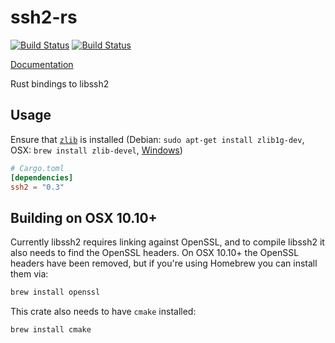 # ssh2-rs

[![Build Status](https://travis-ci.org/alexcrichton/ssh2-rs.svg?branch=master)](https://travis-ci.org/alexcrichton/ssh2-rs)
[![Build Status](https://ci.appveyor.com/api/projects/status/dwc9c26tfdpg52on?svg=true)](https://ci.appveyor.com/project/alexcrichton/ssh2-rs)

[Documentation](https://docs.rs/ssh2)

Rust bindings to libssh2

## Usage

Ensure that [`zlib`](https://zlib.net/) is installed (Debian: `sudo apt-get
install zlib1g-dev`, OSX: `brew install zlib-devel`,
[Windows](http://gnuwin32.sourceforge.net/packages/zlib.htm))

```toml
# Cargo.toml
[dependencies]
ssh2 = "0.3"
```

## Building on OSX 10.10+

Currently libssh2 requires linking against OpenSSL, and to compile libssh2 it
also needs to find the OpenSSL headers. On OSX 10.10+ the OpenSSL headers have
been removed, but if you're using Homebrew you can install them via:

```sh
brew install openssl
```

This crate also needs to have `cmake` installed:

```sh
brew install cmake
```
